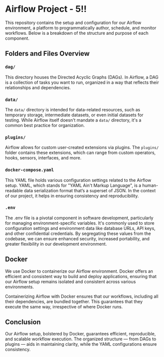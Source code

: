 # Airflow Project - 5!!
This repository contains the setup and configuration for our Airflow environment, a platform to programmatically author, schedule, and monitor workflows. Below is a breakdown of the structure and purpose of each component.

## Folders and Files Overview

### `dag/`
This directory houses the Directed Acyclic Graphs (DAGs). In Airflow, a DAG is a collection of tasks you want to run, organized in a way that reflects their relationships and dependencies.

### `data/`
The `data/` directory is intended for data-related resources, such as temporary storage, intermediate datasets, or even initial datasets for testing. While Airflow itself doesn't mandate a `data/` directory, it's a common best practice for organization.

### `plugins/`
Airflow allows for custom user-created extensions via plugins. The `plugins/` folder contains these extensions, which can range from custom operators, hooks, sensors, interfaces, and more.

### `docker-compose.yaml`
This YAML file holds various configuration settings related to the Airflow setup. YAML, which stands for "YAML Ain't Markup Language", is a human-readable data serialization format that’s a superset of JSON. In the context of our project, it helps in ensuring consistency and reproducibility.

### `.env`

The .env file is a pivotal component in software development, particularly for managing environment-specific variables. It's commonly used to store configuration settings and environment data like database URLs, API keys, and other confidential credentials. By segregating these values from the codebase, we can ensure enhanced security, increased portability, and greater flexibility in our development environment.

## Docker

We use Docker to containerize our Airflow environment. Docker offers an efficient and consistent way to build and deploy applications, ensuring that our Airflow setup remains isolated and consistent across various environments.

Containerizing Airflow with Docker ensures that our workflows, including all their dependencies, are bundled together. This guarantees that they execute the same way, irrespective of where Docker runs.

## Conclusion

Our Airflow setup, bolstered by Docker, guarantees efficient, reproducible, and scalable workflow execution. The organized structure — from DAGs to plugins — aids in maintaining clarity, while the YAML configurations ensure consistency.
